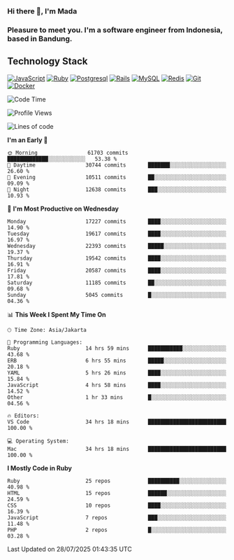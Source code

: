 ### Hi there 👋, I'm Mada
### Pleasure to meet you. I'm a software engineer from Indonesia, based in Bandung.

## Technology Stack

[![JavaScript](https://img.shields.io/badge/-JavaScript-%23F7DF1C?style=flat-square&logo=javascript&logoColor=000000&labelColor=%23F7DF1C&color=%23FFCE5A)](https://www.javascript.com/)
[![Ruby](https://img.shields.io/badge/Ruby-CC342D?style=flat-square&logo=ruby&logoColor=white)](https://www.ruby-lang.org/en/)
[![Postgresql](https://img.shields.io/badge/PostgreSQL-316192?style=flat-square&logo=postgresql&logoColor=ffffff)](https://www.postgresql.org/)
[![Rails](https://img.shields.io/badge/Ruby_on_Rails-CC0000?style=flat-square&logo=ruby-on-rails&logoColor=white)](https://rubyonrails.org/)
[![MySQL](https://img.shields.io/badge/-MySQL-4479A1?style=flat-square&logo=MySQL&logoColor=ffffff)](https://www.mysql.com/)
[![Redis](https://img.shields.io/badge/-Redis-DC382D?style=flat-square&logo=Redis&logoColor=ffffff)](https://redis.io/)
[![Git](https://img.shields.io/badge/-Git-%23F05032?style=flat-square&logo=git&logoColor=%23ffffff)](https://git-scm.com/)
[![Docker](https://img.shields.io/badge/-Docker-2496ED?style=flat-square&logo=docker&logoColor=ffffff)](https://www.docker.com/)
<!--
**madaarya/madaarya** is a ✨ _special_ ✨ repository because its `README.md` (this file) appears on your GitHub profile.

Here are some ideas to get you started:

- 🔭 I’m currently working on ...
- 🌱 I’m currently learning ...
- 👯 I’m looking to collaborate on ...
- 🤔 I’m looking for help with ...
- 💬 Ask me about ...
- 📫 How to reach me: ...
- 😄 Pronouns: ...
- ⚡ Fun fact: ...
-->
<!--START_SECTION:waka-->
![Code Time](http://img.shields.io/badge/Code%20Time-7%2C527%20hrs%2029%20mins-blue)

![Profile Views](http://img.shields.io/badge/Profile%20Views-0-blue)

![Lines of code](https://img.shields.io/badge/From%20Hello%20World%20I%27ve%20Written-52.7%20million%20lines%20of%20code-blue)

**I'm an Early 🐤** 

```text
🌞 Morning                61703 commits       █████████████░░░░░░░░░░░░   53.38 % 
🌆 Daytime                30744 commits       ███████░░░░░░░░░░░░░░░░░░   26.60 % 
🌃 Evening                10511 commits       ██░░░░░░░░░░░░░░░░░░░░░░░   09.09 % 
🌙 Night                  12638 commits       ███░░░░░░░░░░░░░░░░░░░░░░   10.93 % 
```
📅 **I'm Most Productive on Wednesday** 

```text
Monday                   17227 commits       ████░░░░░░░░░░░░░░░░░░░░░   14.90 % 
Tuesday                  19617 commits       ████░░░░░░░░░░░░░░░░░░░░░   16.97 % 
Wednesday                22393 commits       █████░░░░░░░░░░░░░░░░░░░░   19.37 % 
Thursday                 19542 commits       ████░░░░░░░░░░░░░░░░░░░░░   16.91 % 
Friday                   20587 commits       ████░░░░░░░░░░░░░░░░░░░░░   17.81 % 
Saturday                 11185 commits       ██░░░░░░░░░░░░░░░░░░░░░░░   09.68 % 
Sunday                   5045 commits        █░░░░░░░░░░░░░░░░░░░░░░░░   04.36 % 
```


📊 **This Week I Spent My Time On** 

```text
🕑︎ Time Zone: Asia/Jakarta

💬 Programming Languages: 
Ruby                     14 hrs 59 mins      ███████████░░░░░░░░░░░░░░   43.68 % 
ERB                      6 hrs 55 mins       █████░░░░░░░░░░░░░░░░░░░░   20.18 % 
YAML                     5 hrs 26 mins       ████░░░░░░░░░░░░░░░░░░░░░   15.84 % 
JavaScript               4 hrs 58 mins       ████░░░░░░░░░░░░░░░░░░░░░   14.52 % 
Other                    1 hr 33 mins        █░░░░░░░░░░░░░░░░░░░░░░░░   04.56 % 

🔥 Editors: 
VS Code                  34 hrs 18 mins      █████████████████████████   100.00 % 

💻 Operating System: 
Mac                      34 hrs 18 mins      █████████████████████████   100.00 % 
```

**I Mostly Code in Ruby** 

```text
Ruby                     25 repos            ██████████░░░░░░░░░░░░░░░   40.98 % 
HTML                     15 repos            ██████░░░░░░░░░░░░░░░░░░░   24.59 % 
CSS                      10 repos            ████░░░░░░░░░░░░░░░░░░░░░   16.39 % 
JavaScript               7 repos             ███░░░░░░░░░░░░░░░░░░░░░░   11.48 % 
PHP                      2 repos             █░░░░░░░░░░░░░░░░░░░░░░░░   03.28 % 
```




 Last Updated on 28/07/2025 01:43:35 UTC
<!--END_SECTION:waka-->
